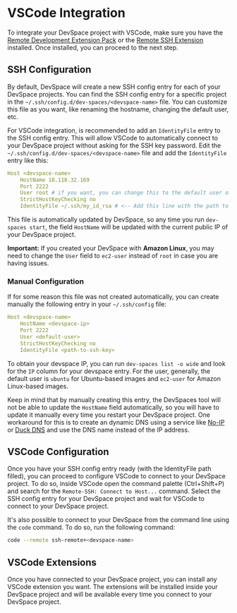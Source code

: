 # VSCode Integration

To integrate your DevSpace project with VSCode, make sure you have the [Remote Development Extension Pack](https://marketplace.visualstudio.com/items?itemName=ms-vscode-remote.vscode-remote-extensionpack) or the [Remote SSH Extension](https://marketplace.visualstudio.com/items?itemName=ms-vscode-remote.remote-ssh) installed. Once installed, you can proceed to the next step.

## SSH Configuration

By default, DevSpace will create a new SSH config entry for each of your DevSpace projects. You can find the SSH config entry for a specific project in the `~/.ssh/config.d/dev-spaces/<devspace-name>` file. You can customize this file as you want, like renaming the hostname, changing the default user, etc.

For VSCode integration, is recommended to add an `IdentityFile` entry to the SSH config entry. This will allow VSCode to automatically connect to your DevSpace project without asking for the SSH key password. Edit the `~/.ssh/config.d/dev-spaces/<devspace-name>` file and add the `IdentityFile` entry like this:

```yaml
Host <devspace-name>
    HostName 18.118.32.169
    Port 2222
    User root # if you want, you can change this to the default user of your image
    StrictHostKeyChecking no
    IdentityFile ~/.ssh/my_id_rsa # <-- Add this line with the path to your SSH key
```

This file is automatically updated by DevSpace, so any time you run `dev-spaces start`, the field `HostName` will be updated with the current public IP of your DevSpace project.

**Important:** If you created your DevSpace with **Amazon Linux**, you may need to change the `User` field to `ec2-user` instead of `root` in case you are having issues.

### Manual Configuration

If for some reason this file was not created automatically, you can create manually the following entry in your `~/.ssh/config` file:

```yaml
Host <devspace-name>
    HostName <devspace-ip>
    Port 2222
    User <default-user>
    StrictHostKeyChecking no
    IdentityFile <path-to-ssh-key>
```

To obtain your devspace IP, you can run `dev-spaces list -o wide` and look for the `IP` column for your devspace entry. For the user, generally, the default user is `ubuntu` for Ubuntu-based images and `ec2-user` for Amazon Linux-based images.

Keep in mind that by manually creating this entry, the DevSpaces tool will not be able to update the `HostName` field automatically, so you will have to update it manually every time you restart your DevSpace project. One workaround for this is to create an dynamic DNS using a service like [No-IP](https://www.noip.com/) or [Duck DNS](https://www.duckdns.org/) and use the DNS name instead of the IP address.

## VSCode Configuration

Once you have your SSH config entry ready (with the IdentityFile path filled), you can proceed to configure VSCode to connect to your DevSpace project. To do so, inside VSCode open the command palette (Ctrl+Shift+P) and search for the `Remote-SSH: Connect to Host...` command. Select the SSH config entry for your DevSpace project and wait for VSCode to connect to your DevSpace project.

It's also possible to connect to your DevSpace from the command line using the `code` command. To do so, run the following command:

```bash
code --remote ssh-remote+<devspace-name>
```

## VSCode Extensions

Once you have connected to your DevSpace project, you can install any VSCode extension you want. The extensions will be installed inside your DevSpace project and will be available every time you connect to your DevSpace project.
